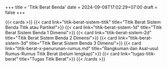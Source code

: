 +++
title = 'Titik Berat Benda'
date = 2024-09-08T17:02:29+07:00
draft = false
+++


{{< cards >}}
  {{< card link="titik-berat-sistem-titik" title="Titik Berat Sistem Benda Titik atau Partikel">}}
  {{< card link="titik-berat-sistem-1d" title="Titik Berat Sistem Benda 1 Dimensi">}}
  {{< card link="titik-berat-sistem-2d" title="Titik Berat Sistem Benda 2 Dimensi">}}
  {{< card link="titik-berat-sistem-3d" title="Titik Berat Sistem Benda 3 Dimensi">}}
  {{< card link="titik-berat-x-penurunan-rumus.md" title="Rangkuman dan Asal-usul Rumus-Rumus Titik Berat (belum lengkap)">}}
  {{< card link="tugas-titik-berat" title="Tugas Titik Berat">}}
{{< /cards >}}

